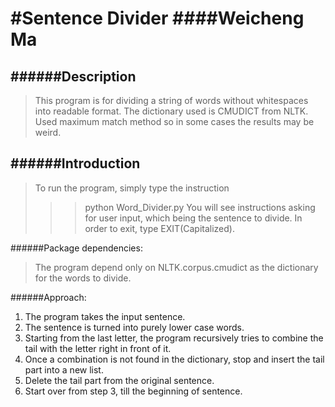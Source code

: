 #Sentence Divider
####Weicheng Ma
=======

######Description
-------
>This program is for dividing a string of words without whitespaces into readable format.
>The dictionary used is CMUDICT from NLTK.
>Used maximum match method so in some cases the results may be weird.


######Introduction
-------
>To run the program, simply type the instruction
> >	> python Word_Divider.py 
>You will see instructions asking for user input,
>which being the sentence to divide.
>In order to exit, type EXIT(Capitalized).



######Package dependencies:
>The program depend only on NLTK.corpus.cmudict as the dictionary for the words to divide.



######Approach:
1. The program takes the input sentence.
2. The sentence is turned into purely lower case words.
3. Starting from the last letter, the program recursively tries to combine the tail with the letter right in front of it.
4. Once a combination is not found in the dictionary, stop and insert the tail part into a new list.
5. Delete the tail part from the original sentence.
6. Start over from step 3, till the beginning of sentence.
